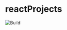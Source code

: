 # reactProjects 

![Build](https://github.com/SumanthPal/reactProjects/actions/workflows/node.js.yml/badge.svg)

